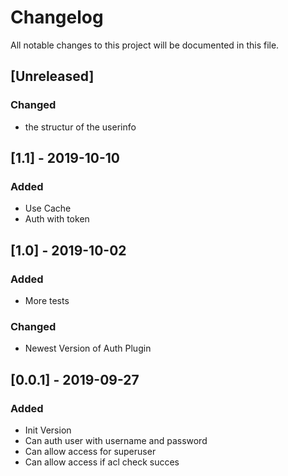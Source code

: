 # Changelog
All notable changes to this project will be documented in this file.

## [Unreleased]
### Changed

- the structur of the userinfo

## [1.1] - 2019-10-10
### Added

- Use Cache
- Auth with token

## [1.0] -  2019-10-02
### Added 

- More tests

### Changed

- Newest Version of Auth Plugin

## [0.0.1] - 2019-09-27
### Added

- Init Version 
- Can auth user with username and password
- Can allow access for superuser
- Can allow access if acl check succes